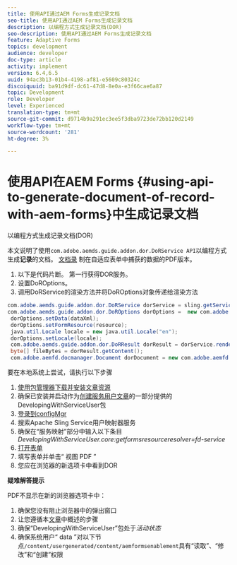 ```yaml
---
title: 使用API通过AEM Forms生成记录文档
seo-title: 使用API通过AEM Forms生成记录文档
description: 以编程方式生成记录文档(DOR)
seo-description: 使用API通过AEM Forms生成记录文档
feature: Adaptive Forms
topics: development
audience: developer
doc-type: article
activity: implement
version: 6.4,6.5
uuid: 94ac3b13-01b4-4198-af81-e5609c80324c
discoiquuid: ba91d9df-dc61-47d8-8e0a-e3f66cae6a87
topic: Development
role: Developer
level: Experienced
translation-type: tm+mt
source-git-commit: d9714b9a291ec3ee5f3dba9723de72bb120d2149
workflow-type: tm+mt
source-wordcount: '281'
ht-degree: 3%

---
```



# 使用API在AEM Forms {#using-api-to-generate-document-of-record-with-aem-forms}中生成记录文档

以编程方式生成记录文档(DOR)

本文说明了使用`com.adobe.aemds.guide.addon.dor.DoRService API`以编程方式生成&#x200B;**记录**&#x200B;的文档。 [文档录](https://docs.adobe.com/content/help/en/experience-manager-65/forms/adaptive-forms-advanced-authoring/generate-document-of-record-for-non-xfa-based-adaptive-forms.html) 制在自适应表单中捕获的数据的PDF版本。

1. 以下是代码片断。 第一行获得DOR服务。
1. 设置DoROptions。
1. 调用DoRService的渲染方法并将DoROptions对象传递给渲染方法

```java
com.adobe.aemds.guide.addon.dor.DoRService dorService = sling.getService(com.adobe.aemds.guide.addon.dor.DoRService.class);
com.adobe.aemds.guide.addon.dor.DoROptions dorOptions =  new com.adobe.aemds.guide.addon.dor.DoROptions();
 dorOptions.setData(dataXml);
 dorOptions.setFormResource(resource);
 java.util.Locale locale = new java.util.Locale("en");
 dorOptions.setLocale(locale);
 com.adobe.aemds.guide.addon.dor.DoRResult dorResult = dorService.render(dorOptions);
 byte[] fileBytes = dorResult.getContent();
 com.adobe.aemfd.docmanager.Document dorDocument = new com.adobe.aemfd.docmanager.Document(fileBytes);
```

要在本地系统上尝试，请执行以下步骤

1. [使用包管理器下载并安装文章资源](assets/dor-with-api.zip)
1. 确保已安装并启动作为[创建服务用户文章](service-user-tutorial-develop.md)的一部分提供的DevelopingWithServiceUser包
1. [登录到configMgr](http://localhost:4502/system/console/configMgr)
1. 搜索Apache Sling Service用户映射器服务
1. 确保在“服务映射”部分中输入以下条目&#x200B;_DevelopingWithServiceUser.core:getformsresourceresolver=fd-service_
1. [打开表单](http://localhost:4502/content/dam/formsanddocuments/sandbox/1201-borrower-payments/jcr:content?wcmmode=disabled)
1. 填写表单并单击“ 视图 PDF ”
1. 您应在浏览器的新选项卡中看到DOR


**疑难解答提示**

PDF不显示在新的浏览器选项卡中：

1. 确保您没有阻止浏览器中的弹出窗口
1. 让您遵循本[文章](service-user-tutorial-develop.md)中概述的步骤
1. 确保“DevelopingWithServiceUser”包处于&#x200B;*活动状态*
1. 确保系统用户“ data ”对以下节点`/content/usergenerated/content/aemformsenablement`具有“读取”、“修改”和“创建”权限


